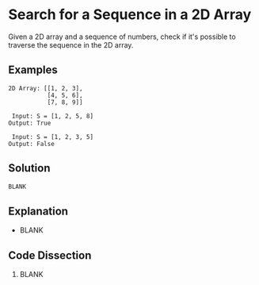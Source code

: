 # Search for a Sequence in a 2D Array
Given a 2D array and a sequence of numbers, check if it's possible to traverse the sequence in the 2D array.

## Examples
```
2D Array: [[1, 2, 3],
           [4, 5, 6],
           [7, 8, 9]]

 Input: S = [1, 2, 5, 8]
Output: True

 Input: S = [1, 2, 3, 5]
Output: False
```

## Solution
```python
BLANK
```

## Explanation
* BLANK

## Code Dissection
1. BLANK
